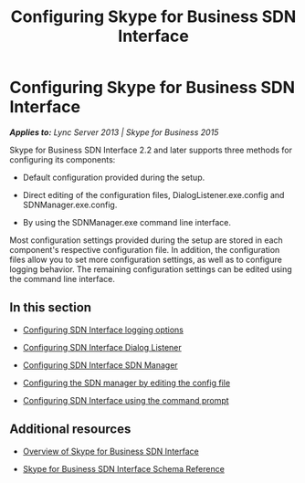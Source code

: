 ﻿---
title: Configuring Skype for Business SDN Interface
TOCTitle: Configuring Skype for Business SDN Interface
ms:assetid: cf0ca8f3-bcaf-4dba-814f-4b8a5163fa7d
ms:mtpsurl: https://msdn.microsoft.com/en-us/library/Dn785204(v=office.16)
ms:contentKeyID: 65258671
ms.date: 02/27/2017
mtps_version: v=office.16
---

# Configuring Skype for Business SDN Interface


_**Applies to:** Lync Server 2013 | Skype for Business 2015_

Skype for Business SDN Interface 2.2 and later supports three methods for configuring its components:

  - Default configuration provided during the setup.

  - Direct editing of the configuration files, DialogListener.exe.config and SDNManager.exe.config.

  - By using the SDNManager.exe command line interface.

Most configuration settings provided during the setup are stored in each component's respective configuration file. In addition, the configuration files allow you to set more configuration settings, as well as to configure logging behavior. The remaining configuration settings can be edited using the command line interface.

## In this section

  - [Configuring SDN Interface logging options](configuring-sdn-interface-logging-options.md)

  - [Configuring SDN Interface Dialog Listener](configuring-sdn-interface-dialog-listener.md)

  - [Configuring SDN Interface SDN Manager](configuring-sdn-interface-sdn-manager.md)

  - [Configuring the SDN manager by editing the config file](configuring-the-sdn-manager-by-editing-the-config-file.md)

  - [Configuring SDN Interface using the command prompt](configuring-sdn-interface-using-the-command-prompt.md)

## Additional resources

  - [Overview of Skype for Business SDN Interface](overview-of-skype-for-business-sdn-interface.md)

  - [Skype for Business SDN Interface Schema Reference](skype-for-business-sdn-interface-schema-reference.md)

